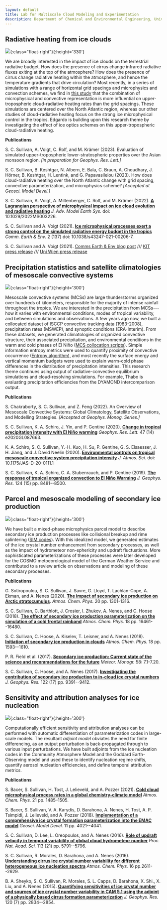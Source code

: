 ```yaml
---
layout: default
title: Lab for Multiscale Cloud Modeling and Experimentation
description: Department of Chemical and Environmental Engineering, University of Arizona
---
```


## Radiative heating from ice clouds

![](Files/CRH-figure.png){:class="float-right"}{:height='330'}

We are broadly interested in the impact of ice clouds on the terrestrial radiative budget. How does the presence of cirrus change infrared radiative fluxes exiting at the top of the atmosphere? How does the presence of cirrus change radiative heating within the atmosphere, and hence the temperature gradients that drive circulation? Most recently, in a series of simulations with a range of horizontal grid spacings and microphysics and convection schemes, we find in [this study](https://egusphere.copernicus.org/preprints/2023/egusphere-2023-109/) that the combination of microphysical and convective representation is more influential on upper-tropospheric cloud-radiative heating rates than the grid spacings. These simulations are centered over the North Atlantic region, whereas our other studies of cloud-radiative heating focus on the strong ice microphysical control in the tropics. Edgardo is building upon this research theme by investigating the effect of ice optics schemes on this upper-tropospheric cloud-radiative heating.

**Publications**

S. C. Sullivan, A. Voigt, C. Rolf, and M. Krämer (2023). Evaluation of simulated upper-tropospheric lower-stratospheric properties over the Asian monsoon region. *[in preparation for Geophys. Res. Lett.]*

S. C. Sullivan, B. Keshtgar, N. Albern, E. Bala, C. Braun, A. Choudhary, J. Hörner, B. Keshtgar, H. Lentink, and G. Papavasileiou (2023). How does cloud-radiative heating over the North Atlantic change with grid spacing, convective parameterization, and microphysics scheme? *[Accepted at Geosci. Model Devel.]*

S. C. Sullivan, A. Voigt, A. Miltenberger, C. Rolf, and M. Krämer (2022). **[A Lagrangian perspective of microphysical impact on ice cloud evolution and radiative heating](https://agupubs.onlinelibrary.wiley.com/doi/epdf/10.1029/2022MS003226)** *J. Adv. Model Earth Sys.* doi: 10.1029/2022MS003226.

S. C. Sullivan and A. Voigt (2021). **[Ice microphysical processes exert a strong control on the simulated radiative energy budget in the tropics](https://www.nature.com/articles/s43247-021-00206-7#MOESM1)** *Comm. Earth & Env.* 2 (137) doi: 10.1038/s43247-021-00206-7.

S. C. Sullivan and A. Voigt (2021). [Comms Earth & Env blog post](https://sustainabilitycommunity.springernature.com/posts/how-ice-crystals-heat-the-atmosphere?channel_id=behind-the-paper) /// [KIT press release](https://www.kit.edu/kit/29383.php) /// [Uni Wien press release](https://fgga.univie.ac.at/forschung/forschungsportal-detailansicht/news/wie-eiswolken-die-atmosphaere-aufheizen/?tx_news_pi1%5bcontroller%5d=News&tx_news_pi1%5baction%5d=detail&cHash=591b989b86849d39d4966129bd475560)

## Precipitation statistics and satellite climatologies of mesoscale convective systems

![](Files/MCS-clim.png){:class="float-right"}{:height='300'}

Mesoscale convective systems (MCSs) are large thunderstorms organized over hundreds of kilometers, responsible for the majority of intense rainfall throughout the tropics. We are interested in the precipitation from MCSs---how it varies with environmental conditions, modes of tropical variability, and between simulations and observations. A few years ago now, we built a collocated dataset of ISCCP convective tracking data (1983-2008), precipitation rates (MSWEP), and synoptic conditions (ERA-Interim). From these datasets, we generated climatologies of organized convective structure, their associated precipitation, and environmental conditions in the warm and cold phases of El Niño (<a href="/codes-and-slides">MCS collocation scripts</a>). Simple information entropy metrics were used to quantify proximity of convective occurrence (<a href="/codes-and-slides">Entropy algorithm</a>), and most recently the surface energy and vertical momentum budgets were used to explain warm-cold phase differences in the distribution of precipitation intensities. This research theme continues using output of radiative-convective equilibrium simulations and cloud-resolving simulations. For example, Thabo is evaluating precipitation efficiencies from the DYAMOND intercomparison output. 

**Publications**

S. Chakraborty, S. C. Sullivan, and Z. Feng (2022). An Overview of Mesoscale Convective Systems: Global Climatology, Satellite Observations, and Modelling Strategies. *[Accepted at Geophys. Monog. Series.]*

S. C. Sullivan, K. A. Schiro, J. Yin, and P. Gentine (2020). **[Change in tropical precipitation intensity with El Niño warming](https://agupubs.onlinelibrary.wiley.com/doi/10.1029/2020GL087663)** *Geophys. Res. Lett.* 47 (14) e2020GL087663.

K. A. Schiro, S. C. Sullivan, Y.-H. Kuo, H. Su, P. Gentine, G. S. Elsaesser, J. H. Jiang, and J. David Neelin (2020). **[Environmental controls on tropical mesoscale convective system precipitation intensity](https://journals.ametsoc.org/jas/article/doi/10.1175/JAS-D-20-0111.1/354632/Environmental-controls-on-tropical-mesoscale)** *J. Atmos. Sci.* doi: 10.1175/JAS-D-20-0111.1

S. C. Sullivan, K. A. Schiro, C. A. Stubenrauch, and P. Gentine (2019). **[The response of tropical organized convection to El Niño Warming](https://agupubs.onlinelibrary.wiley.com/doi/abs/10.1029/2019JD031026)** *J. Geophys. Res.* 124 (15) pp. 8481--8500.

## Parcel and mesoscale modeling of secondary ice production

![](Files/secondary-ice.png){:class="float-right"}{:height='300'}

We have built a mixed-phase microphysics parcel model to describe secondary ice production processes like collisional breakup and rime splintering (<a href="/codes-and-slides">SIM codes</a>). With this idealized model, we generated estimates of the ice crystal number enhancement from secondary processes, as well as the impact of hydrometeor non-sphericity and updraft fluctuations. More sophisticated parameterizations of these processes were later developed for the COSMO metoeorological model of the German Weather Service and contributed to a review article on observations and modeling of these secondary processes.

**Publications**

G. Sotiropoulou, S. C. Sullivan, J. Savre, G. Lloyd, T. Lachlan-Cope, A. Ekman, and A. Nenes (2020). **[The impact of secondary ice production on Arctic stratocumulus](https://www.atmos-chem-phys.net/20/1301/2020/)**. *Atmos. Chem. Phys.* 20 pp. 1301-1316. 

S. C. Sullivan, C. Barthlott, J. Crosier, I. Zhukov, A. Nenes, and C. Hoose (2018). **[The effect of secondary ice production parameterization on the simulation of a cold frontal rainband](https://www.atmos-chem-phys.net/18/16461/2018/acp-18-16461-2018.pdf)** *Atmos. Chem. Phys.* 18 pp. 16461--16480.

S. C. Sullivan, C. Hoose, A. Kiselev, T. Leisner, and A. Nenes (2018). **[Initiation of secondary ice production in clouds](https://www.atmos-chem-phys.net/18/1593/2018/acp-18-1593-2018.pdf)** *Atmos. Chem. Phys.* 18 pp. 1593--1610.

P. R. Field et al. (2017). **[Secondary ice production: Current state of the science and recommendations for the future](https://journals.ametsoc.org/mono/article/doi/10.1175/AMSMONOGRAPHS-D-16-0014.1/28239/Secondary-Ice-Production-Current-State-of-the)** *Meteor. Monogr.* 58: 7.1-7.20.

S. C. Sullivan, C. Hoose, and A. Nenes (2017). **[Investigating the contribution of secondary ice production to in‐cloud ice crystal numbers](https://agupubs.onlinelibrary.wiley.com/doi/full/10.1002/2017JD026546)** *J. Geophys. Res.* 122 (17) pp. 9391--9412.

## Sensitivity and attribution analyses for ice nucleation

![](Files/INP-sensitivity.png){:class="float-right"}{:height='300'}

Computationally efficient sensitivity and attribution analyses can be performed with automatic differentiation of parameterization codes in large-scale models. The resultant *adjoint model* obviates the need for finite differencing, as an output perturbation is back-propagated through to various input perturbations. We have built adjoints from the ice nucleation codes in the Community Atmosphere Model and the Goddard Earth-Observing model and used these to identify nucleation regime shifts, quantify aerosol nucleation efficiencies, and define temporal attribution metrics.

**Publications**

S. Bacer, S. Sullivan, H. Tost, J. Lelieveld, and A. Pozzer (2021). **[Cold cloud microphysical process rates in a global chemistry-climate model](https://acp.copernicus.org/articles/21/1485/2021/acp-21-1485-2021.pdf)** *Atmos. Chem. Phys.* 21 pp. 1485–1505.

S. Bacer, S. Sullivan, V. A. Karydis, D. Barahona, A. Nenes, H. Tost, A. P. Tsimpidi, J. Lelieveld, and A. Pozzer (2018). **[Implementation of a comprehensive ice crystal formation parameterization into the EMAC model](https://www.geosci-model-dev.net/11/4021/2018/)** *Geosci. Model Devel.* 11 pp. 4021--4041.

S. C. Sullivan, D. Lee, L. Oreopoulos, and A. Nenes (2016). **[Role of updraft velocity in temporal variability of global cloud hydrometeor number](https://www.pnas.org/content/113/21/5791)** *Proc. Nat. Acad. Sci.* 113 (21) pp. 5791--5796.

S. C. Sullivan, R. Morales, D. Barahona, and A. Nenes (2016). **[Understanding cirrus ice crystal number variability for different heterogeneous ice nucleation spectra](https://www.atmos-chem-phys.net/16/2611/2016/acp-16-2611-2016.pdf)** *Atmos. Chem. Phys.* 16 pp.2611--2629.

B. A. Sheyko, S. C. Sullivan, R. Morales, S. L. Capps, D. Barahona, X. Shi., X. Liu, and A. Nenes (2015). **[Quantifying sensitivities of ice crystal number and sources of ice crystal number variability in CAM 5.1 using the adjoint of a physically based cirrus formation parameterization](https://agupubs.onlinelibrary.wiley.com/doi/full/10.1002/2014JD022457)** *J. Geophys. Res.* 120 (7) pp. 2834--2854.

